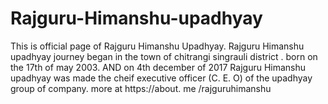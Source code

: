 # Rajguru-Himanshu-upadhyay
This is official page of Rajguru Himanshu Upadhyay. Rajguru Himanshu upadhyay journey began in the town of chitrangi singrauli district . born on the 17th of may 2003. AND on 4th december of 2017 Rajguru Himanshu upadhyay was made the cheif executive officer (C. E. O) of the upadhyay group of company. more at https://about. me /rajguruhimanshu
